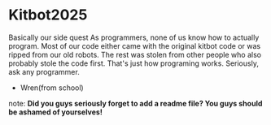 # Kitbot2025
Basically our side quest
As programmers, none of us know how to actually program.
Most of our code either came with the original kitbot code or was ripped from our old robots.
The rest was stolen from other people who also probably stole the code first.
That's just how programing works.
Seriously, ask any programmer.
  - Wren(from school)

note: **Did you guys seriously forget to add a readme file? You guys should be ashamed of yourselves!**
